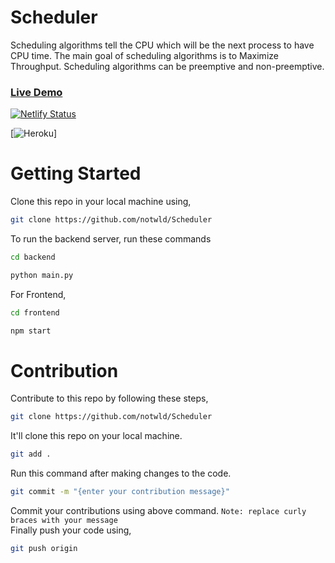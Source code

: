# Scheduler

Scheduling algorithms tell the CPU which will be the next process to have CPU time. The main goal of scheduling algorithms is to Maximize Throughput. Scheduling algorithms can be preemptive and non-preemptive.

### <a href="https://salad-scheduler.netlify.app" target="__blank">Live Demo</a> 

[![Netlify Status](https://api.netlify.com/api/v1/badges/55f11b12-ccb0-4244-bf47-a5941a57cb1c/deploy-status)](https://app.netlify.com/sites/salad-scheduler/deploys)

[![Heroku](https://schedular.herokuapp.com/?app=heroku-badge)]

# Getting Started

Clone this repo in your local machine using,

```bash
git clone https://github.com/notwld/Scheduler
```

To run the backend server, run these commands

```bash
cd backend
```

```bash
python main.py
```

For Frontend,

```bash
cd frontend
```

```bash
npm start
```

# Contribution

Contribute to this repo by following these steps,

```bash
git clone https://github.com/notwld/Scheduler
```

It'll clone this repo on your local machine.

```bash
git add .
```

Run this command after making changes to the code.

```bash
git commit -m "{enter your contribution message}"
```
Commit your contributions using above command.
`Note: replace curly braces with your message` <br>
Finally push your code using,

```bash
git push origin
```

